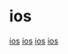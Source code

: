 # ios

[ios](https://github.com/kivy/kivy-ios)
[ios](https://github.com/x2on/OpenSSL-for-iPhone)
[ios](https://github.com/MobiVM/robovm)
[ios](https://github.com/keith/swift-staticlibs)

